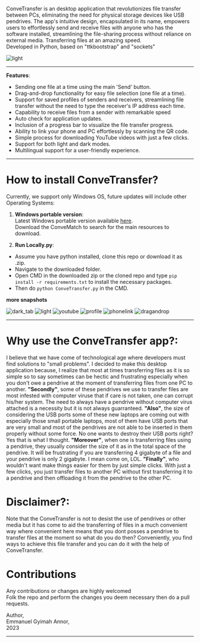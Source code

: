
ConveTransfer is an desktop application that revolutionizes file transfer between PCs, eliminating the need for physical storage devices like USB pendrives. 
The app's intuitive design, encapsulated in its name, empowers users to effortlessly send and receive 
files with anyone who has the software installed, streamlining the file-sharing process without 
reliance on external media. Transferring files at an amazing speed. <br>
Developed in Python, based on "ttkbootstrap" and "sockets"

![light](https://github.com/Annor-Gyimah/ConveTransfer/assets/68398911/24bba87a-82d2-4e5f-8b66-b50a5e3cb252)

---
**Features**:
* Sending one file at a time using the main 'Send' button.
* Drag-and-drop functionality for easy file selection (one file at a time).
* Support for saved profiles of senders and receivers, streamlining file transfer without the need to type the  receiver's IP address each time.
* Capability to receive files from a sender with remarkable speed
* Auto check for application updates.
* Inclusion of a progress bar to visualize the file transfer progress.
* Ability to link your phone and PC effortlessly by scanning the QR code.
* Simple process for downloading YouTube videos with just a few clicks.
* Support for both light and dark modes.
* Multilingual support for a user-friendly experience.

---
# How to install ConveTransfer?
Currently, we support only Windows OS, future updates will include other Operating Systems:

1. **Windows portable version**:<br>
Latest Windows portable version available [here](https://annor-gyimah.github.io/). <br>
Download the ConveMatch to search for the main resources to download.

2. **Run Locally.py**:<br>
* Assume you have python installed, clone this repo  or download it as .zip.<br>
* Navigate to the downloaded folder.<br>
* Open CMD in the downloaded zip or the cloned repo and type `pip install -r requirements.txt` to install the necessary packages.<br>
* Then do `python ConveTransfer.py` in the CMD. <br> 


**more snapshots**

![dark_tab](https://github.com/Annor-Gyimah/ConveTransfer/assets/68398911/91f479f4-dead-40d4-827a-d87783aa2d4e)
![light](https://github.com/Annor-Gyimah/ConveTransfer/assets/68398911/24bba87a-82d2-4e5f-8b66-b50a5e3cb252)
![youtube](https://github.com/Annor-Gyimah/ConveTransfer/assets/68398911/39b4d2bf-ac89-42ca-867f-136386955e3e)
![profile](https://github.com/Annor-Gyimah/ConveTransfer/assets/68398911/fde2d259-f1dc-48c4-a908-130dde15f790)
![phonelink](https://github.com/Annor-Gyimah/ConveTransfer/assets/68398911/bdd9de5d-635c-4812-a58e-8a383bd70e1b)
![dragandrop](https://github.com/Annor-Gyimah/ConveTransfer/assets/68398911/c9c4c474-c92d-49bb-a36d-86f9a66866c3)


---
# Why use the ConveTransfer app?:
I believe that we have come of technological age where developers must find solutions to "small problems". I decided to make this desktop application because, I realize that most at times transferring files as it is so simple so to say sometimes can be hectic and frustrating especially when you don't owe a pendrive at the moment of transferring files from one PC to another. **"Secondly"**, some of these pendrives we use to transfer files are most infested with computer viruse that if care is not taken, one can corrupt his/her system. The need to always have a pendrive without computer virus attached is a necessity but it is not always guarranteed.
**"Also"**, the size of considering the USB ports some of these new laptops are coming out with especially those small portable laptops, most of them have USB ports that are very small and most of the pendrives are not able to be inserted in them properly without some force. No one wants to destroy their USB ports right? Yes that is what I thought. **"Moreover"**, when one is transferring files using a pendrive, they usually consider the size of it as in the total space of the pendrive. It will be frustrating if you are transferring 4 gigabyte of a file and your pendrive is only 2 gigabyte. I mean come on, LOL. **"Finally"**, who wouldn't want make things easier for them by just simple clicks. With just a few clicks, you just transfer files to another PC without first transferring it to a pendrive and then offloading it from the pendrive to the other PC.

# Disclaimer?:
Note that the ConveTransfer is not to desist the use of pendrives or other media but it has come to aid the transferring of files in a much convenient way where convenient here means that you dont posses a pendrive to transfer files at the moment so what do you do then? Conveniently, you find ways to achieve this file transfer and you can do it with the help of ConveTransfer.

# Contributions
Any contributions or changes are highly welcomed<br>Folk the repo and perform the changes you deem necessary then do a pull requests.

Author, <br>
Emmanuel Gyimah Annor, <br>
2023

---
